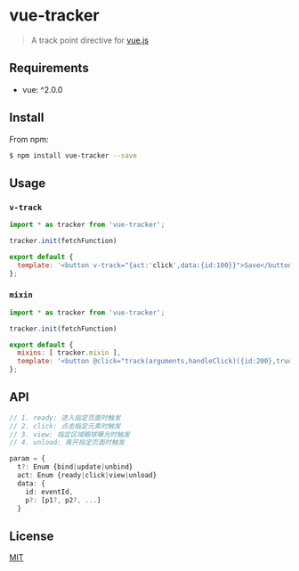 # vue-tracker

> A track point directive for [vue.js](https://github.com/vuejs/vue)

## Requirements

- vue: ^2.0.0

## Install

From npm:

``` sh
$ npm install vue-tracker --save
```

## Usage

### `v-track`

``` js
import * as tracker from 'vue-tracker';

tracker.init(fetchFunction)

export default {
  template: '<button v-track="{act:'click',data:{id:100}}">Save</button>',
};
```

### `mixin`

``` js
import * as tracker from 'vue-tracker';

tracker.init(fetchFunction)

export default {
  mixins: [ tracker.mixin ],
  template: '<button @click="track(arguments,handleClick)({id:200},true)">Leave</button>/>',
};
```

## API

```ts
// 1. ready: 进入指定页面时触发
// 2. click: 点击指定元素时触发
// 3. view: 指定区域眼球曝光时触发
// 4. unload: 离开指定页面时触发

param = {
  t?: Enum {bind|update|unbind}
  act: Enum {ready|click|view|unload}
  data: {
    id: eventId,
    p?: [p1?, p2?, ...]
  }
```

## License

[MIT](https://opensource.org/licenses/MIT)
